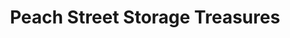---
title: "Peach Street Storage Treasures"
url: /erie/peach-street-storage-treasures/
shop: storage rental
---